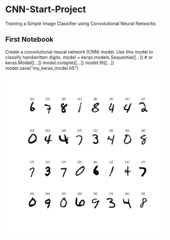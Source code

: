 # CNN-Start-Project
Training a Simple Image Classifier using Convolutional Neural Networks

##  First Notebook
Create a convolutional neural network (CNN) model. Use this model to classify handwritten digits.
    model = keras.models.Sequential([...]) # or keras.Model([...])
    model.compile([...])
    model.fit([...])
    model.save("my_keras_model.h5")


![first_simple_test]

[first_simple_test]: simple_test.png "Logo Title Text 2"